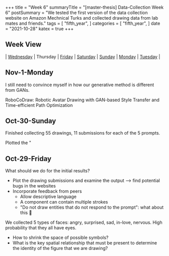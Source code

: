 +++
title = "Week 6"
summaryTitle = "[master-thesis] Data-Collection Week 6"
postSummary = "We tested the first version of the data collection website on Amazon Mechnical Turks and collected drawing data from lab mates and friends."
tags = [
    "fifth_year",
]
categories = [
    "fifth_year",
]
date = "2021-10-28"
katex = true
+++

## Week View
| [Wednesday](#oct-27-wednesday) | Thursday | [Friday](#oct-29-friday) | [Saturday](#oct-30-saturday) | [Sunday](#oct-31-sunday) | [Monday](#nov-1-monday) | [Tuesday](#nov-2-tuesday) |

## Nov-1-Monday

I still need to convince myself in how our generative method is different from GANs. 

RoboCoDraw: Robotic Avatar Drawing with GAN-based Style Transfer and Time-efficient Path Optimization

## Oct-30-Sunday

Finished collecting 55 drawings, 11 submissions for each of the 5 prompts.

Plotted the "

## Oct-29-Friday

What should we do for the initial results?
- Plot the drawing submissions and examine the output --> find potential bugs in the websites
- Incorporate feedback from peers
    - Allow descriptive language
    - A component can contain multiple strokes
    - "Do not draw entities that do not respond to the prompt": what about this 🤠 

We collected 5 types of faces: angry, surprised, sad, in-love, nervous. High probability that they all have eyes.  

- How to shrink the space of possible symbols? 
- What is the key spatial relationship that must be present to determine the identity of the figure that we are drawing? 